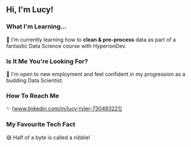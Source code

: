 ## Hi, I'm Lucy!

### What I'm Learning...
🔭 I'm currently learning how to __clean & pre-process__ data as part of a fantastic Data Science course with HyperionDev.
### Is It Me You're Looking For?
🌱 I'm open to new employment and feel confident in my progression as a budding Data Scientist.
### How To Reach Me
 ✨ [www.linkedin.com/in/lucy-tyler-730493221]
### My Favourite Tech Fact
😄 Half of a byte is called a nibble!
